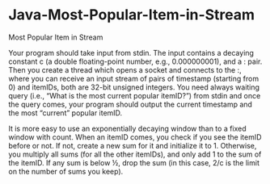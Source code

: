 # Java-Most-Popular-Item-in-Stream
Most Popular Item in Stream

Your program should take input from stdin. The input contains a decaying constant c
(a double floating-point number, e.g., 0.000000001), and a <host>:<port> pair. Then
you create a thread which opens a socket and connects to the <host>:<port>, where
you can receive an input stream of pairs of timestamp (starting from 0) and itemIDs,
both are 32-bit unsigned integers. You need always waiting query (i.e., “What is the
most current popular itemID?”) from stdin and once the query comes, your program
should output the current timestamp and the most “current” popular itemID.
  
It is more easy to use an exponentially decaying window than to a fixed window with
count. When an itemID comes, you check if you see the itemID before or not. If not,
create a new sum for it and initialize it to 1. Otherwise, you multiply all sums (for all
the other itemIDs), and only add 1 to the sum of the itemID. If any sum is below ½,
drop the sum (in this case, 2/c is the limit on the number of sums you keep).
